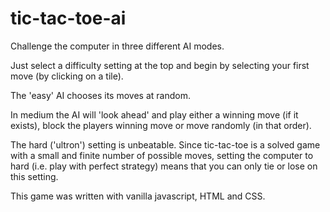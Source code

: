 # tic-tac-toe-ai

Challenge the computer in three different AI modes.

Just select a difficulty setting at the top and begin by selecting your first move (by clicking on a tile).

The 'easy' AI chooses its moves at random.

In medium the AI will 'look ahead' and play either a winning move (if it exists), block the players winning move or move randomly (in that order).

The hard ('ultron') setting is unbeatable.
Since tic-tac-toe is a solved game with a small and finite number of possible moves, setting the computer to hard (i.e. play with perfect strategy) means that you can only tie or lose on this setting.

This game was written with vanilla javascript, HTML and CSS.




